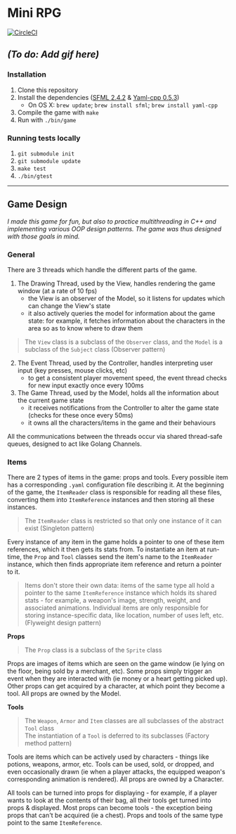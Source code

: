 # Mini RPG
[![CircleCI](https://circleci.com/gh/ISauve/Mini_RPG.png?style=shield&circle-token=774174d09b31158629a5abf5e26d5f8bd70f62e8)](https://circleci.com/gh/ISauve/Mini_RPG)

## _(To do: Add gif here)_

### Installation
1. Clone this repository
2. Install the dependencies ([SFML 2.4.2](https://www.sfml-dev.org/download/sfml/2.4.2/) & [Yaml-cpp 0.5.3](https://github.com/jbeder/yaml-cpp/releases/tag/release-0.5.3))
    - On OS X:  `brew update`; `brew install sfml`; `brew install yaml-cpp`
3. Compile the game with `make`
4. Run with `./bin/game`

### Running tests locally
1. `git submodule init`
2. `git submodule update`
3. `make test`
4. `./bin/gtest`

---

## Game Design

_I made this game for fun, but also to practice multithreading in C++ and implementing various OOP design patterns. 
The game was thus designed with those goals in mind._

### General

There are 3 threads which handle the different parts of the game.  
1. The Drawing Thread, used by the View, handles rendering the game window (at a rate of 10 fps)  
    - the View is an observer of the Model, so it listens for updates which can change the View's state
    - it also actively queries the model for information about the game state: for example, it fetches information about 
      the characters in the area so as to know where to draw them
    
> The `View` class is a subclass of the `Observer` class, and the `Model` is a subclass of the `Subject` class 
  (Observer pattern)
    
2. The Event Thread, used by the Controller, handles interpreting user input (key presses, mouse clicks, etc)
    - to get a consistent player movement speed, the event thread checks for new input exactly once every 100ms
3. The Game Thread, used by the Model, holds all the information about the current game state
    - it receives notifications from the Controller to alter the game state (checks for these once every 50ms)
    - it owns all the characters/items in the game and their behaviours

All the communications between the threads occur via shared thread-safe queues, designed to 
act like Golang Channels.

### Items

There are 2 types of items in the game: props and tools. Every possible item has a corresponding 
`.yaml` configuration file describing it. At the beginning of the game, the `ItemReader` class is responsible
for reading all these files, converting them into `ItemReference` instances and then storing all these instances.

> The `ItemReader` class is restricted so that only one instance of it can exist (Singleton pattern)

Every instance of any item in the game holds a pointer to one of these item references, 
which it then gets its stats from. To instantiate an item at run-time, the `Prop` and `Tool` classes send the item's name
to the `ItemReader` instance, which then finds appropriate item reference and return a pointer to it.

> Items don't store their own data: items of the same type all hold a pointer to the same `ItemReference` instance which
 holds its shared stats - for example, a weapon's image, strength, weight, and associated animations. Individual items 
 are only responsible for storing instance-specific data, like location, number of uses left, etc. (Flyweight design pattern)

**Props**
> The `Prop` class is a subclass of the `Sprite` class

Props are images of items which are seen on the game window (ie lying on the floor, being sold by a merchant, etc).
Some props simply trigger an event when they are interacted with (ie money or a heart getting picked up). Other
props can get acquired by a character, at which point they become a tool. All props are owned by the Model.

**Tools**
> The `Weapon`, `Armor` and `Item` classes are all subclasses of the abstract `Tool` class  
> The instantiation of a `Tool` is deferred to its subclasses (Factory method pattern)

Tools are items which can be actively used by characters - things like potions, weapons, armor, etc.
Tools can be used, sold, or dropped, and even occasionally drawn (ie when a player attacks, the equipped weapon's corresponding animation is rendered). All props are owned by a Character.

All tools can be turned into props for displaying - for example, if a player wants to look at the contents of their bag,
all their tools get turned into props & displayed. Most props can become tools - the exception being props that can't be 
acquired (ie a chest). Props and tools of the same type point to the same `ItemReference`.

